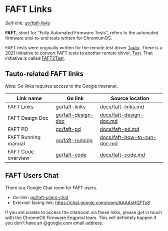 # FAFT Links

_Self-link: [go/faft-links]_

**FAFT**, short for "Fully Automated Firmware Tests", refers to the automated
firmware end-to-end tests written for ChromiumOS.

FAFT tests were originally written for the remote test driver [Tauto]. There is
a 2021 initiative to convert FAFT tests to another remote driver, [Tast]. That
initiative is called [FAFT2Tast].

[Tauto]: https://chromium.googlesource.com/chromiumos/third_party/autotest/
[Tast]: https://chromium.googlesource.com/chromiumos/platform/tast/
[FAFT2Tast]: https://goto.google.com/faft2tast-overview

## Tauto-related FAFT links

*Note:* Go links requires access to the Google interanet.

Link name           | Go link              | Source location
------------------- | -------------------- | ---------------
FAFT Links          | [go/faft-links]      | [docs/faft-links.md]
FAFT Design Doc     | [go/faft-design-doc] | [docs/faft-design-doc.md]
FAFT PD             | [go/faft-pd]         | [docs/faft-pd.md]
FAFT Running manual | [go/faft-running]    | [docs/faft-how-to-run-doc.md]
FAFT Code overview  | [go/faft-code]       | [docs/faft-code.md]

[go/faft-links]: https://goto.google.com/faft-links
[docs/faft-links.md]: faft-links.md

[go/faft-design-doc]: https://goto.google.com/faft-design-doc
[docs/faft-design-doc.md]: faft-design-doc.md

[go/faft-pd]: https://goto.google.com/faft-pd
[docs/faft-pd.md]: faft-pd.md

[go/faft-running]: https://goto.google.com/faft-running
[docs/faft-how-to-run-doc.md]: faft-how-to-run-doc.md

[go/faft-code]: https://goto.google.com/faft-code
[docs/faft-code.md]: faft-code.md

## FAFT Users Chat

There is a Google Chat room for FAFT users.

* Go-link: [go/faft-users-chat]
* External-facing link: https://chat.google.com/room/AAAAsHQFTo8

If you are unable to access the chatroom via these links, please get in touch
with the ChromeOS Firmware Engprod team. This will definitely happen if you
don't have an @google.com email address.

[go/faft-users-chat]: https://goto.google.com/faft-users-chat
